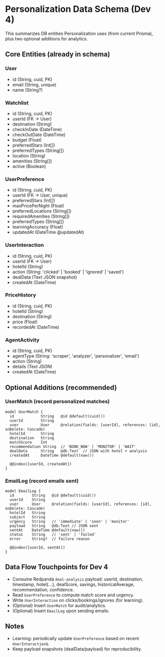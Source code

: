 # Personalization Data Schema (Dev 4)

This summarizes DB entities Personalization uses (from current Prisma), plus two optional additions for analytics.

## Core Entities (already in schema)

### User
- id (String, cuid, PK)
- email (String, unique)
- name (String?)

### Watchlist
- id (String, cuid, PK)
- userId (FK → User)
- destination (String)
- checkInDate (DateTime)
- checkOutDate (DateTime)
- budget (Float)
- preferredStars (Int[])
- preferredTypes (String[])
- location (String)
- amenities (String[])
- active (Boolean)

### UserPreference
- id (String, cuid, PK)
- userId (FK → User, unique)
- preferredStars (Int[])
- maxPricePerNight (Float)
- preferredLocations (String[])
- requiredAmenities (String[])
- preferredTypes (String[])
- learningAccuracy (Float)
- updatedAt (DateTime @updatedAt)

### UserInteraction
- id (String, cuid, PK)
- userId (FK → User)
- hotelId (String)
- action (String: 'clicked' | 'booked' | 'ignored' | 'saved')
- dealData (Text JSON snapshot)
- createdAt (DateTime)

### PriceHistory
- id (String, cuid, PK)
- hotelId (String)
- destination (String)
- price (Float)
- recordedAt (DateTime)

### AgentActivity
- id (String, cuid, PK)
- agentType (String: 'scraper', 'analyzer', 'personalizer', 'email')
- action (String)
- details (Text JSON)
- createdAt (DateTime)

## Optional Additions (recommended)

### UserMatch (record personalized matches)
```prisma
model UserMatch {
  id            String   @id @default(cuid())
  userId        String
  user          User     @relation(fields: [userId], references: [id], onDelete: Cascade)
  hotelId       String
  destination   String
  matchScore    Int
  recommendation String  // 'BOOK_NOW' | 'MONITOR' | 'WAIT'
  dealData      String   @db.Text  // JSON with hotel + analysis
  createdAt     DateTime @default(now())

  @@index([userId, createdAt])
}
```

### EmailLog (record emails sent)
```prisma
model EmailLog {
  id        String   @id @default(cuid())
  userId    String
  user      User     @relation(fields: [userId], references: [id], onDelete: Cascade)
  hotelId   String
  subject   String
  urgency   String   // 'immediate' | 'soon' | 'monitor'
  payload   String   @db.Text // JSON sent
  sentAt    DateTime @default(now())
  status    String   // 'sent' | 'failed'
  error     String?  // failure reason

  @@index([userId, sentAt])
}
```

## Data Flow Touchpoints for Dev 4
- Consume Redpanda `deal-analysis` payload: userId, destination, timestamp, hotel{...}, dealScore, savings, historicalAverage, recommendation, confidence.
- Read `UserPreference` to compute match score and urgency.
- Write `UserInteraction` on clicks/bookings/ignores (for learning).
- (Optional) Insert `UserMatch` for audit/analytics.
- (Optional) Insert `EmailLog` upon sending emails.

## Notes
- Learning: periodically update `UserPreference` based on recent `UserInteraction`s.
- Keep payload snapshots (dealData/payload) for reproducibility.
